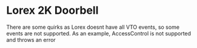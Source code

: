 # Lorex 2K Doorbell

There are some quirks as Lorex doesnt have all VTO events, so some events are not supported. As an example, AccessControl is not supported and throws an error